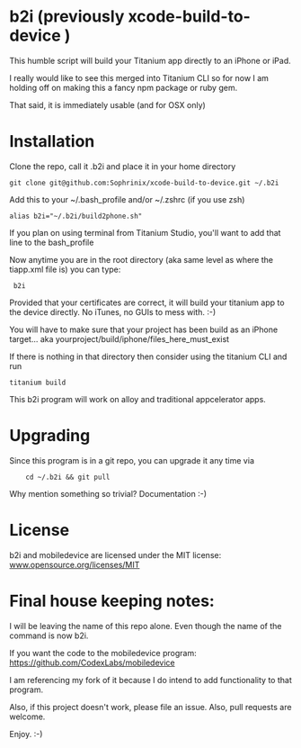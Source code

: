 b2i (previously  xcode-build-to-device )
=====================

This humble script will build your Titanium app directly to an iPhone or iPad.

I really would like to see this merged into Titanium CLI so for now I am holding off on making this a fancy npm package or ruby gem.

That said, it is immediately usable (and for OSX only)


# Installation

Clone the repo, call it .b2i and place it in your home directory

	git clone git@github.com:Sophrinix/xcode-build-to-device.git ~/.b2i

Add this to your ~/.bash_profile and/or  ~/.zshrc (if you use zsh)

	alias b2i="~/.b2i/build2phone.sh"

If you plan on using terminal from Titanium Studio, you'll want to add that line to the bash_profile

Now anytime you are in the root directory (aka same level as where the tiapp.xml file is)
you can type:

	 b2i

Provided that your certificates are correct, it will build your titanium app to the device directly. 
No iTunes, no GUIs to mess with. :-)

You will have to make sure that your project has been build as an iPhone target... aka yourproject/build/iphone/files_here_must_exist

If there is nothing in that directory then consider using the titanium CLI and run
	
	titanium build

This b2i program will work on alloy and traditional appcelerator apps.

# Upgrading

Since this program is in a git repo, you can upgrade it any time via
		
		cd ~/.b2i && git pull
		
Why mention something so trivial? Documentation :-)

# License

b2i and mobiledevice are licensed under the MIT license:
www.opensource.org/licenses/MIT

# Final house keeping notes:

I will be leaving the name of this repo alone. 
Even though the name of the command is now b2i.

If you want the code to the mobiledevice program: 
https://github.com/CodexLabs/mobiledevice


I am referencing my fork of it because I do intend to add functionality to that program.

Also, if this project doesn't work, please file an issue. 
Also, pull requests are welcome.

Enjoy. :-)
